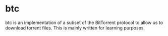 # btc
btc is an implementation of a subset of the BitTorrent protocol to allow us to download torrent files. This is mainly written for learning purposes.

